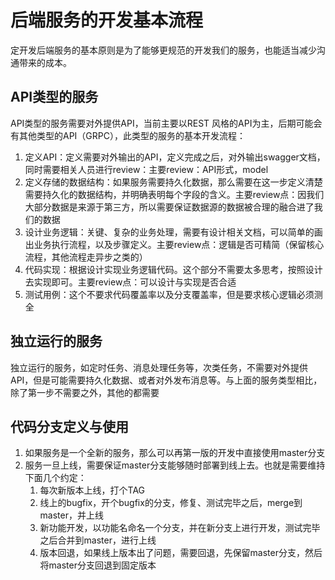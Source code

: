 # 后端服务的开发基本流程

定开发后端服务的基本原则是为了能够更规范的开发我们的服务，也能适当减少沟通带来的成本。

## API类型的服务

API类型的服务需要对外提供API，当前主要以REST 风格的API为主，后期可能会有其他类型的API（GRPC），此类型的服务的基本开发流程：

1. 定义API：定义需要对外输出的API，定义完成之后，对外输出swagger文档，同时需要相关人员进行review：主要review：API形式，model
2. 定义存储的数据结构：如果服务需要持久化数据，那么需要在这一步定义清楚需要持久化的数据结构，并明确表明每个字段的含义。主要review点：因我们大部分数据是来源于第三方，所以需要保证数据源的数据被合理的融合进了我们的数据
3. 设计业务逻辑：关键、复杂的业务处理，需要有设计相关文档，可以简单的画出业务执行流程，以及步骤定义。主要review点：逻辑是否可精简（保留核心流程，其他流程走异步之类的）
4. 代码实现：根据设计实现业务逻辑代码。这个部分不需要太多思考，按照设计去实现即可。主要review点：可以设计与实现是否合适
5. 测试用例：这个不要求代码覆盖率以及分支覆盖率，但是要求核心逻辑必须测全

## 独立运行的服务

 独立运行的服务，如定时任务、消息处理任务等，次类任务，不需要对外提供API，但是可能需要持久化数据、或者对外发布消息等。与上面的服务类型相比，除了第一步不需要之外，其他的都需要

## 代码分支定义与使用

1. 如果服务是一个全新的服务，那么可以再第一版的开发中直接使用master分支
2. 服务一旦上线，需要保证master分支能够随时部署到线上去。也就是需要维持下面几个约定：
    1. 每次新版本上线，打个TAG
    2. 线上的bugfix，开个bugfix的分支，修复、测试完毕之后，merge到master，并上线
    3. 新功能开发，以功能名命名一个分支，并在新分支上进行开发，测试完毕之后合并到master，进行上线
    4. 版本回退，如果线上版本出了问题，需要回退，先保留master分支，然后将master分支回退到固定版本
